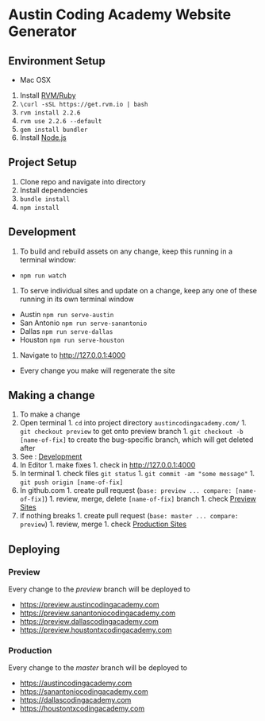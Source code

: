 # Austin Coding Academy Website Generator

## Environment Setup
* Mac OSX
 1. Install [RVM/Ruby](https://rvm.io/)
   1. `\curl -sSL https://get.rvm.io | bash`
   1. `rvm install 2.2.6`
   1. `rvm use 2.2.6 --default`
   1. `gem install bundler`
 2. Install [Node.js](https://nodejs.org)

## Project Setup
1. Clone repo and navigate into directory
1. Install dependencies
  1. `bundle install`
  1. `npm install`

## Development
1. To build and rebuild assets on any change, keep this running in a terminal
window:
  * `npm run watch`
1. To serve individual sites and update on a change, keep any one of these running
in its own terminal window
  * Austin `npm run serve-austin`
  * San Antonio `npm run serve-sanantonio`
  * Dallas `npm run serve-dallas`
  * Houston `npm run serve-houston`
1. Navigate to http://127.0.0.1:4000
  * Every change you make will regenerate the site

## Making a change
1. To make a change
  1. Open terminal
    1. `cd` into project directory `austincodingacademy.com/`
    1. `git checkout preview` to get onto preview branch
    1. `git checkout -b [name-of-fix]` to create the bug-specific branch, which will get deleted after
  1. See : [Development](#Development)
  1. In Editor
    1. make fixes
    1. check in http://127.0.0.1:4000
  1. In terminal
    1. check files `git status`
    1. `git commit -am "some message"`
    1. `git push origin [name-of-fix]`
  1. In github.com
    1. create pull request (`base: preview ... compare: [name-of-fix]`)
    1. review, merge, delete `[name-of-fix]` branch
    1. check [Preview Sites](#Preview)
  1. if nothing breaks
    1. create pull request (`base: master ... compare: preview`)
    1. review, merge
    1. check [Production Sites](#Production)



## Deploying
### Preview
Every change to the _preview_ branch will be deployed to
  * https://preview.austincodingacademy.com
  * https://preview.sanantoniocodingacademy.com
  * https://preview.dallascodingacademy.com
  * https://preview.houstontxcodingacademy.com

### Production
Every change to the _master_ branch will be deployed to
  * https://austincodingacademy.com
  * https://sanantoniocodingacademy.com
  * https://dallascodingacademy.com
  * https://houstontxcodingacademy.com
